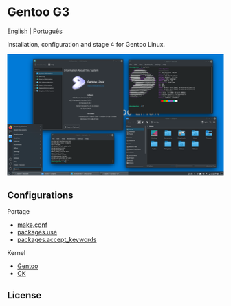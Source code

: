 # Gentoo G3

[English]() | [Português]()

Installation, configuration and stage 4 for Gentoo Linux.

![Preview](./images/preview.png)

## Configurations

Portage

- [make.conf](./configurations/make.conf)
- [packages.use](./configurations/packages/use/)
- [packages.accept_keywords](./configurations/make.conf)

Kernel

- [Gentoo](./configurations/kernels)
- [CK](./configurations/kernels)

## License
